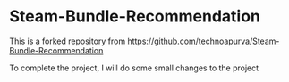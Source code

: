 # Steam-Bundle-Recommendation
This is a forked repository from https://github.com/technoapurva/Steam-Bundle-Recommendation

To complete the project, I will do some small changes to the project

